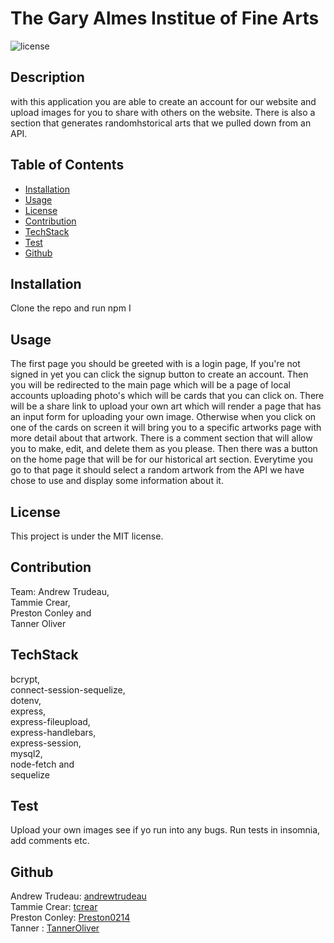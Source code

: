# The Gary Almes Institue of Fine Arts

![license](https://img.shields.io/badge/license-MIT-red)

## Description

with this application you are able to create an account for our website and upload images for you to share with others on the website. There is also a section that generates randomhstorical arts that we pulled down from an API.

## Table of Contents

- [Installation](#installation)
- [Usage](#usage)
- [License](#license)
- [Contribution](#contribution)
- [TechStack](#techstack)
- [Test](#test)
- [Github](#github)

## Installation

Clone the repo and run npm I

## Usage

The first page you should be greeted with is a login page, If you're not signed in yet you can click the signup button to create an account. Then you will be redirected to the main page which will be a page of local accounts uploading photo's which will be cards that you can click on. There will be a share link to upload your own art which will render a page that has an input form for uploading your own image. Otherwise when you click on one of the cards on screen it will bring you to a specific artworks page with more detail about that artwork. There is a comment section that will allow you to make, edit, and delete them as you please. Then there was a button on the home page that will be for our historical art section. Everytime you go to that page it should select a random artwork from the API we have chose to use and display some information about it.

## License

This project is under the MIT license.

## Contribution

Team: Andrew Trudeau,  
Tammie Crear,  
Preston Conley and  
Tanner Oliver

## TechStack

bcrypt,  
connect-session-sequelize,  
dotenv,  
express,  
express-fileupload,  
express-handlebars,  
express-session,  
mysql2,  
node-fetch and  
sequelize

## Test

Upload your own images see if yo run into any bugs. Run tests in insomnia, add comments etc.

## Github

Andrew Trudeau: [andrewtrudeau](https://github.com/andrewtrudeau)  
Tammie Crear: [tcrear](https://github.com/tcrear)  
Preston Conley: [Preston0214](https://github.com/Preston0214)  
Tanner : [TannerOliver](https://github.com/TannerOliver)
